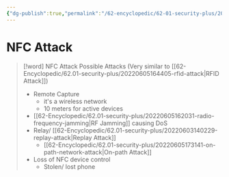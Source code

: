 ```yaml
---
{"dg-publish":true,"permalink":"/62-encyclopedic/62-01-security-plus/20220605165734-nfc-attack/","dgHomeLink":true,"dgPassFrontmatter":false}
---
```



# NFC Attack

>[!word] NFC Attack
> Possible Attacks (Very similar to [[62-Encyclopedic/62.01-security-plus/20220605164405-rfid-attack|RFID Attack]])
> - Remote Capture 
>     - it's a wireless network 
>     - 10 meters for active devices 
> - [[62-Encyclopedic/62.01-security-plus/20220605162031-radio-frequency-jamming|RF Jamming]] causing DoS 
> - Relay/ [[62-Encyclopedic/62.01-security-plus/20220603140229-replay-attack|Replay Attack]]
>     - [[62-Encyclopedic/62.01-security-plus/20220605173141-on-path-network-attack|On-path Attack]] 
> - Loss of NFC device control 
>     - Stolen/ lost phone 
